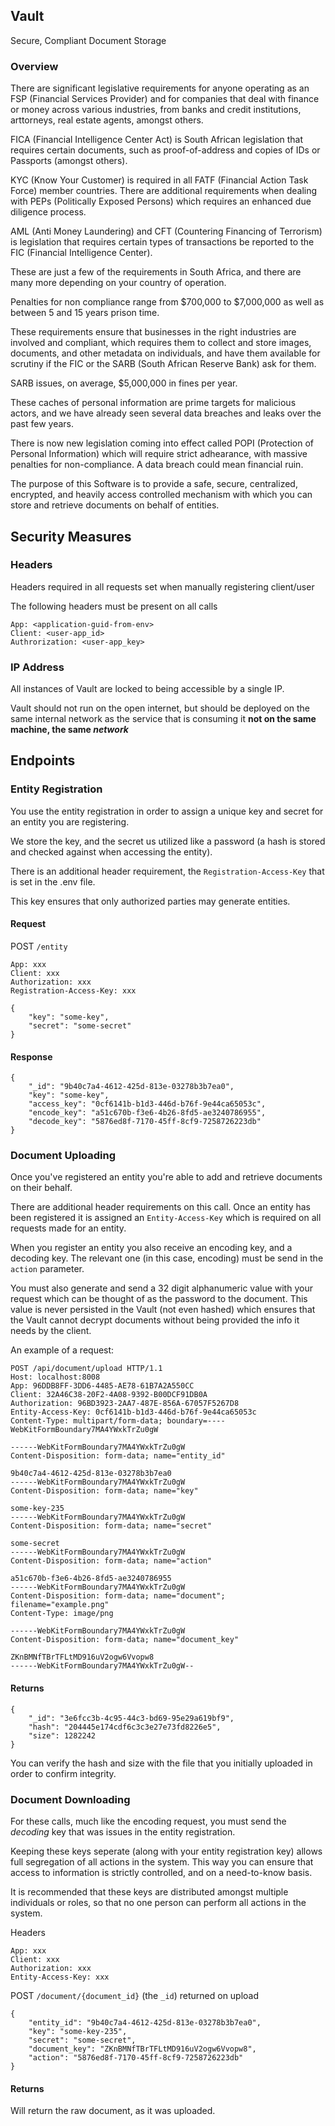 ## Vault

Secure, Compliant Document Storage

### Overview

There are significant legislative requirements for anyone operating as
an FSP (Financial Services Provider) and for companies that deal with
finance or money across various industries, from banks and credit
institutions, arttorneys, real estate agents, amongst others.

FICA (Financial Intelligence Center Act) is South African legislation
that requires certain documents, such as proof-of-address and copies
of IDs or Passports (amongst others).

KYC (Know Your Customer) is required in all FATF (Financial Action Task
Force) member countries. There are additional requirements when dealing
with PEPs (Politically Exposed Persons) which requires an enhanced due diligence process.

AML (Anti Money Laundering) and CFT (Countering Financing of Terrorism)
is legislation that requires certain types of transactions be reported
to the FIC (Financial Intelligence Center).

These are just a few of the requirements in South Africa, and there are
many more depending on your country of operation.

Penalties for non compliance range from $700,000 to $7,000,000 as well
as between 5 and 15 years prison time.

These requirements ensure that businesses in the right industries are
involved and compliant, which requires them to collect and store images,
documents, and other metadata on individuals, and have them available
for scrutiny if the FIC or the SARB (South African Reserve Bank) ask
for them.

SARB issues, on average, $5,000,000 in fines per year.

These caches of personal information are prime targets for malicious
actors, and we have already seen several data breaches and leaks over
the past few years.

There is now new legislation coming into effect called POPI (Protection
of Personal Information) which will require strict adhearance, with
massive penalties for non-compliance. A data breach could mean financial
ruin.

The purpose of this Software is to provide a safe, secure, centralized,
encrypted, and heavily access controlled mechanism with which you can
store and retrieve documents on behalf of entities.

## Security Measures

### Headers

Headers required in all requests set when manually registering client/user

The following headers must be present on all calls

```
App: <application-guid-from-env>
Client: <user-app_id>
Authrorization: <user-app_key>
```

### IP Address

All instances of Vault are locked to being accessible by a single IP.

Vault should not run on the open internet, but should be deployed on the
same internal network as the service that is consuming it **not on the
same machine, the same _network_**

## Endpoints

### Entity Registration

You use the entity registration in order to assign a unique key and
secret for an entity you are registering.

We store the key, and the secret us utilized like a password (a hash is
stored and checked against when accessing the entity).

There is an additional header requirement, the `Registration-Access-Key`
that is set in the .env file.

This key ensures that only authorized parties may generate entities.

#### Request

POST `/entity`

```
App: xxx
Client: xxx
Authorization: xxx
Registration-Access-Key: xxx
```

```
{
    "key": "some-key",
    "secret": "some-secret"
}
```

#### Response

```
{
    "_id": "9b40c7a4-4612-425d-813e-03278b3b7ea0",
    "key": "some-key",
    "access_key": "0cf6141b-b1d3-446d-b76f-9e44ca65053c",
    "encode_key": "a51c670b-f3e6-4b26-8fd5-ae3240786955",
    "decode_key": "5876ed8f-7170-45ff-8cf9-7258726223db"
}
```

### Document Uploading

Once you've registered an entity you're able to add and retrieve
documents on their behalf.

There are additional header requirements on this call. Once an entity
has been registered it is assigned an `Entity-Access-Key` which is
required on all requests made for an entity.

When you register an entity you also receive an encoding key, and a
decoding key. The relevant one (in this case, encoding) must be send in
the `action` parameter.

You must also generate and send a 32 digit alphanumeric value with your
request which can be thought of as the password to the document. This
value is never persisted in the Vault (not even hashed) which ensures
that the Vault cannot decrypt documents without being provided the info
it needs by the client.

An example of a request:

```
POST /api/document/upload HTTP/1.1
Host: localhost:8008
App: 96DDB8FF-3DD6-4485-AE78-61B7A2A550CC
Client: 32A46C38-20F2-4A08-9392-B00DCF91DB0A
Authorization: 96BD3923-2AA7-487E-856A-67057F5267D8
Entity-Access-Key: 0cf6141b-b1d3-446d-b76f-9e44ca65053c
Content-Type: multipart/form-data; boundary=----WebKitFormBoundary7MA4YWxkTrZu0gW

------WebKitFormBoundary7MA4YWxkTrZu0gW
Content-Disposition: form-data; name="entity_id"

9b40c7a4-4612-425d-813e-03278b3b7ea0
------WebKitFormBoundary7MA4YWxkTrZu0gW
Content-Disposition: form-data; name="key"

some-key-235
------WebKitFormBoundary7MA4YWxkTrZu0gW
Content-Disposition: form-data; name="secret"

some-secret
------WebKitFormBoundary7MA4YWxkTrZu0gW
Content-Disposition: form-data; name="action"

a51c670b-f3e6-4b26-8fd5-ae3240786955
------WebKitFormBoundary7MA4YWxkTrZu0gW
Content-Disposition: form-data; name="document"; filename="example.png"
Content-Type: image/png

------WebKitFormBoundary7MA4YWxkTrZu0gW
Content-Disposition: form-data; name="document_key"

ZKnBMNfTBrTFLtMD916uV2ogw6Vvopw8
------WebKitFormBoundary7MA4YWxkTrZu0gW--
```

#### Returns
```
{
    "_id": "3e6fcc3b-4c95-44c3-bd69-95e29a619bf9",
    "hash": "204445e174cdf6c3c3e27e73fd8226e5",
    "size": 1282242
}
```

You can verify the hash and size with the file that you initially
uploaded in order to confirm integrity.

### Document Downloading

For these calls, much like the encoding request, you must send the
_decoding_ key that was issues in the entity registration.

Keeping these keys seperate (along with your entity registration key)
allows full segregation of all actions in the system. This way you
can ensure that access to information is strictly controlled, and on
a need-to-know basis.

It is recommended that these keys are distributed amongst multiple
individuals or roles, so that no one person can perform all actions
in the system.

Headers

```
App: xxx
Client: xxx
Authorization: xxx
Entity-Access-Key: xxx
```

POST `/document/{document_id}` (the `_id`) returned on upload

```
{
    "entity_id": "9b40c7a4-4612-425d-813e-03278b3b7ea0",
    "key": "some-key-235",
    "secret": "some-secret",
    "document_key": "ZKnBMNfTBrTFLtMD916uV2ogw6Vvopw8",
    "action": "5876ed8f-7170-45ff-8cf9-7258726223db"
}
```

#### Returns

Will return the raw document, as it was uploaded.
